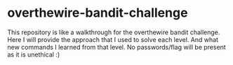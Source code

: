 # overthewire-bandit-challenge
This repository is like a walkthrough for the overthewire bandit challenge. 
Here I will provide the approach that I used to solve each level.
And what new commands I learned from that level.
No passwords/flag will be present as it is unethical :)
